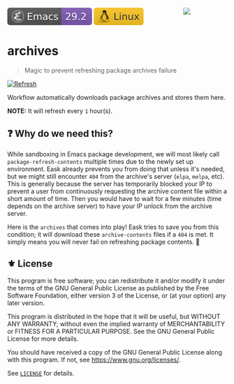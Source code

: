 <a href="#"><img align="right" src="https://raw.githubusercontent.com/emacs-eask/cli/master/docs/static/logo.png" width="20%"></a>
[![Emacs Version](./badges/emacs.svg)](https://www.gnu.org/software/emacs/download.html)
[![Linux](./badges/system.svg)](#)

# archives
> Magic to prevent refreshing package archives failure

[![Refresh](https://github.com/emacs-eask/archives/actions/workflows/refresh.yml/badge.svg)](https://github.com/emacs-eask/archives/actions/workflows/refresh.yml)

Workflow automatically downloads package archives and stores them here.

**NOTE:** It will refresh every `1` hour(s).

## ❓ Why do we need this?

While sandboxing in Emacs package development, we will most likely call
`package-refresh-contents` multiple times due to the newly set up environment.
Eask already prevents you from doing that unless it's needed, but we might still
encounter `404` from the archive's server (`elpa`, `melpa`, etc). This is generally 
because the server has temporarily blocked your IP to prevent a user from
continuously requesting the archive content file within a short amount of time.
Then you would have to wait for a few minutes (time depends on the archive server)
to have your IP unlock from the archive server.

Here is the `archives` that comes into play! Eask tries to save you from this
condition; it will download these `archive-contents` files if a `404` is met.
It simply means you will never fail on refreshing package contents. 🎉

## ⚜️ License

This program is free software; you can redistribute it and/or modify
it under the terms of the GNU General Public License as published by
the Free Software Foundation, either version 3 of the License, or
(at your option) any later version.

This program is distributed in the hope that it will be useful,
but WITHOUT ANY WARRANTY; without even the implied warranty of
MERCHANTABILITY or FITNESS FOR A PARTICULAR PURPOSE.  See the
GNU General Public License for more details.

You should have received a copy of the GNU General Public License
along with this program.  If not, see <https://www.gnu.org/licenses/>.

See [`LICENSE`](./LICENSE) for details.
